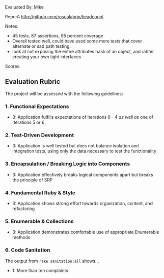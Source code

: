 Evaluated By: Mike

Repo:A http://github.com/roscalabrin/headcount

Notes:
* 45 tests, 87 assertions, 95 percent coverage
* Overall tested well, could have used some more tests that cover alternate
or sad path testing.
* look at not exposing the entire attributes hash of an object, and rahter
creating your own tight interfaces

Scores:

## Evaluation Rubric

The project will be assessed with the following guidelines:

### 1. Functional Expectations

* 3: Application fulfills expectations of Iterations 0 - 4 *as well as* one of Iterations 5 or 6

### 2. Test-Driven Development

* 3: Application is well tested but does not balance isolation and integration tests, using only the data necessary to test the functionality

### 3. Encapsulation / Breaking Logic into Components

* 3: Application effectively breaks logical components apart but breaks the principle of SRP

### 4. Fundamental Ruby & Style

* 3:  Application shows strong effort towards organization, content, and refactoring

### 5. Enumerable & Collections

* 3: Application demonstrates comfortable use of appropriate Enumerable methods

### 6. Code Sanitation

The output from `rake sanitation:all` shows...

* 1: More than ten complaints

